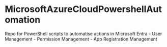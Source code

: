 # MicrosoftAzureCloudPowershellAutomation
Repo for PowerShell scripts to automatise actions in Microsoft Entra - User Management - Permission Management - App Registration Management 
